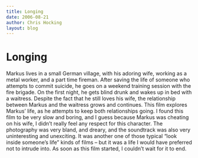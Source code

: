 ```yaml
---
title: Longing
date: 2006-08-21
author: Chris Hocking
layout: blog
---
```

# Longing

Markus lives in a small German village, with his adoring wife, working as a metal worker, and a part time fireman. After saving the life of someone who attempts to commit suicide, he goes on a weekend training session with the fire brigade. On the first night, he gets blind drunk and wakes up in bed with a waitress. Despite the fact that he still loves his wife, the relationship between Markus and the waitress grows and continues. This film explores Markus’ life, as he attempts to keep both relationships going. I found this film to be very slow and boring, and I guess because Markus was cheating on his wife, I didn’t really feel any respect for this character. The photography was very bland, and dreary, and the soundtrack was also very uninteresting and unexciting. It was another one of those typical “look inside someone’s life” kinds of films – but it was a life I would have preferred not to intrude into. As soon as this film started, I couldn’t wait for it to end.